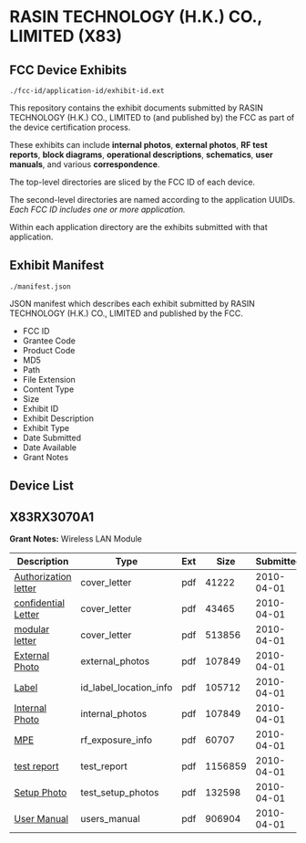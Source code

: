 # RASIN TECHNOLOGY (H.K.) CO., LIMITED (X83)
## FCC Device Exhibits

```
./fcc-id/application-id/exhibit-id.ext
```

This repository contains the exhibit documents submitted by RASIN TECHNOLOGY (H.K.) CO., LIMITED to (and published by) the FCC as part of the device certification process.

These exhibits can include **internal photos**, **external photos**, **RF test reports**, **block diagrams**, **operational descriptions**, **schematics**, **user manuals**, and various **correspondence**.

The top-level directories are sliced by the FCC ID of each device.

The second-level directories are named according to the application UUIDs. *Each FCC ID includes one or more application.*

Within each application directory are the exhibits submitted with that application. 

## Exhibit Manifest

```
./manifest.json
```

JSON manifest which describes each exhibit submitted by RASIN TECHNOLOGY (H.K.) CO., LIMITED and published by the FCC.

- FCC ID
- Grantee Code
- Product Code
- MD5
- Path
- File Extension
- Content Type
- Size
- Exhibit ID
- Exhibit Description
- Exhibit Type
- Date Submitted
- Date Available
- Grant Notes

## Device List
## X83RX3070A1
**Grant Notes:** Wireless LAN Module

| Description | Type | Ext | Size | Submitted | Available |
| ----------- | ---- | --- | ---- | --------- | --------- |
| [Authorization letter](X83RX3070A1/20403b7979e4e119fd95d2c088d3cbca/1260783.pdf) | cover_letter | pdf | 41222 | 2010-04-01 | 2010-04-01 |
| [confidential Letter](X83RX3070A1/20403b7979e4e119fd95d2c088d3cbca/1260784.pdf) | cover_letter | pdf | 43465 | 2010-04-01 | 2010-04-01 |
| [modular letter](X83RX3070A1/20403b7979e4e119fd95d2c088d3cbca/1260795.pdf) | cover_letter | pdf | 513856 | 2010-04-01 | 2010-04-01 |
| [External Photo](X83RX3070A1/20403b7979e4e119fd95d2c088d3cbca/1260788.pdf) | external_photos | pdf | 107849 | 2010-04-01 | 2010-04-01 |
| [Label](X83RX3070A1/20403b7979e4e119fd95d2c088d3cbca/1260789.pdf) | id_label_location_info | pdf | 105712 | 2010-04-01 | 2010-04-01 |
| [Internal Photo](X83RX3070A1/20403b7979e4e119fd95d2c088d3cbca/1260788.pdf) | internal_photos | pdf | 107849 | 2010-04-01 | 2010-04-01 |
| [MPE](X83RX3070A1/20403b7979e4e119fd95d2c088d3cbca/1260791.pdf) | rf_exposure_info | pdf | 60707 | 2010-04-01 | 2010-04-01 |
| [test report](X83RX3070A1/20403b7979e4e119fd95d2c088d3cbca/1260792.pdf) | test_report | pdf | 1156859 | 2010-04-01 | 2010-04-01 |
| [Setup Photo](X83RX3070A1/20403b7979e4e119fd95d2c088d3cbca/1260793.pdf) | test_setup_photos | pdf | 132598 | 2010-04-01 | 2010-04-01 |
| [User Manual](X83RX3070A1/20403b7979e4e119fd95d2c088d3cbca/1260794.pdf) | users_manual | pdf | 906904 | 2010-04-01 | 2010-04-01 |
